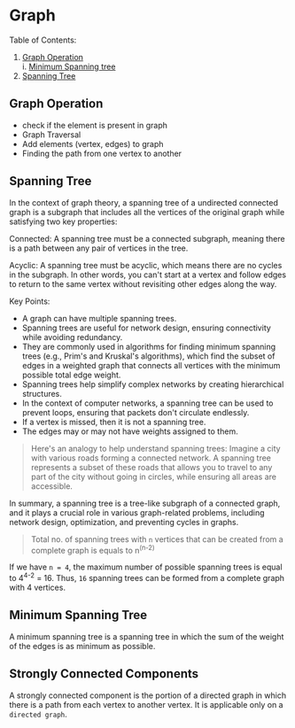 # Graph

Table of Contents:

1. [Graph Operation](#graph-operation) <br>
        i. [Minimum Spanning tree](#min-spanning-tree)
2. [Spanning Tree](#spanning-tree)


<h2 id="graph-operation">Graph Operation</h2>

- check if the element is present in graph
- Graph Traversal
- Add elements (vertex, edges) to graph
- Finding the path from one vertex to another


<h2 id = "spanning-tree">Spanning Tree </h2>
In the context of graph theory, a spanning tree of a undirected connected graph is a subgraph that includes all the vertices of the original graph while satisfying two key properties:

Connected: A spanning tree must be a connected subgraph, meaning there is a path between any pair of vertices in the tree.

Acyclic: A spanning tree must be acyclic, which means there are no cycles in the subgraph. In other words, you can't start at a vertex and follow edges to return to the same vertex without revisiting other edges along the way.

Key Points:

- A graph can have multiple spanning trees.
- Spanning trees are useful for network design, ensuring connectivity while avoiding redundancy.
- They are commonly used in algorithms for finding minimum spanning trees (e.g., Prim's and Kruskal's algorithms), which find the subset of edges in a weighted graph that connects all vertices with the minimum possible total edge weight.
- Spanning trees help simplify complex networks by creating hierarchical structures.
- In the context of computer networks, a spanning tree can be used to prevent loops, ensuring that packets don't circulate endlessly.
- If a vertex is missed, then it is not a spanning tree.
- The edges may or may not have weights assigned to them.



> Here's an analogy to help understand spanning trees: Imagine a city with various roads forming a connected network. A spanning tree represents a subset of these roads that allows you to travel to any part of the city without going in circles, while ensuring all areas are accessible.


In summary, a spanning tree is a tree-like subgraph of a connected graph, and it plays a crucial role in various graph-related problems, including network design, optimization, and preventing cycles in graphs.

> Total no. of spanning trees with `n` vertices that can be created from a complete graph is equals to n<sup>(n-2)</sup> 

If we have `n = 4`, the maximum number of possible spanning trees is equal to 4<sup>4-2</sup> = 16. Thus, `16` spanning trees can be formed from a complete graph with 4 vertices.

<h2 id = "min-spanning-tree">Minimum Spanning Tree</h2>

A minimum spanning tree is a spanning tree in which the sum of the weight of the edges is as minimum as possible.


<h2>Strongly Connected Components</h2>

A strongly connected component is the portion of a directed graph in which there is a path from each vertex to another vertex. It is applicable only on a `directed graph`.

